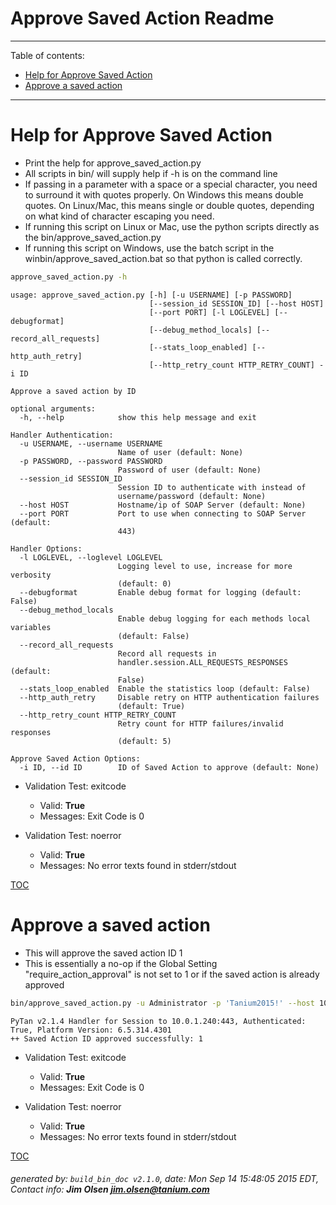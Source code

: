Approve Saved Action Readme
===========================

---------------------------
<a name='toc'>Table of contents:</a>

  * [Help for Approve Saved Action](#user-content-help-for-approve-saved-action)
  * [Approve a saved action ](#user-content-approve-a-saved-action-)

---------------------------

# Help for Approve Saved Action

  * Print the help for approve_saved_action.py
  * All scripts in bin/ will supply help if -h is on the command line
  * If passing in a parameter with a space or a special character, you need to surround it with quotes properly. On Windows this means double quotes. On Linux/Mac, this means single or double quotes, depending on what kind of character escaping you need.
  * If running this script on Linux or Mac, use the python scripts directly as the bin/approve_saved_action.py
  * If running this script on Windows, use the batch script in the winbin/approve_saved_action.bat so that python is called correctly.

```bash
approve_saved_action.py -h
```

```
usage: approve_saved_action.py [-h] [-u USERNAME] [-p PASSWORD]
                               [--session_id SESSION_ID] [--host HOST]
                               [--port PORT] [-l LOGLEVEL] [--debugformat]
                               [--debug_method_locals] [--record_all_requests]
                               [--stats_loop_enabled] [--http_auth_retry]
                               [--http_retry_count HTTP_RETRY_COUNT] -i ID

Approve a saved action by ID

optional arguments:
  -h, --help            show this help message and exit

Handler Authentication:
  -u USERNAME, --username USERNAME
                        Name of user (default: None)
  -p PASSWORD, --password PASSWORD
                        Password of user (default: None)
  --session_id SESSION_ID
                        Session ID to authenticate with instead of
                        username/password (default: None)
  --host HOST           Hostname/ip of SOAP Server (default: None)
  --port PORT           Port to use when connecting to SOAP Server (default:
                        443)

Handler Options:
  -l LOGLEVEL, --loglevel LOGLEVEL
                        Logging level to use, increase for more verbosity
                        (default: 0)
  --debugformat         Enable debug format for logging (default: False)
  --debug_method_locals
                        Enable debug logging for each methods local variables
                        (default: False)
  --record_all_requests
                        Record all requests in
                        handler.session.ALL_REQUESTS_RESPONSES (default:
                        False)
  --stats_loop_enabled  Enable the statistics loop (default: False)
  --http_auth_retry     Disable retry on HTTP authentication failures
                        (default: True)
  --http_retry_count HTTP_RETRY_COUNT
                        Retry count for HTTP failures/invalid responses
                        (default: 5)

Approve Saved Action Options:
  -i ID, --id ID        ID of Saved Action to approve (default: None)
```

  * Validation Test: exitcode
    * Valid: **True**
    * Messages: Exit Code is 0

  * Validation Test: noerror
    * Valid: **True**
    * Messages: No error texts found in stderr/stdout



[TOC](#user-content-toc)


# Approve a saved action 

  * This will approve the saved action ID 1
  * This is essentially a no-op if the Global Setting "require_action_approval" is not set to 1 or if the saved action is already approved

```bash
bin/approve_saved_action.py -u Administrator -p 'Tanium2015!' --host 10.0.1.240 --port 443 --loglevel 1 --id 1
```

```
PyTan v2.1.4 Handler for Session to 10.0.1.240:443, Authenticated: True, Platform Version: 6.5.314.4301
++ Saved Action ID approved successfully: 1
```

  * Validation Test: exitcode
    * Valid: **True**
    * Messages: Exit Code is 0

  * Validation Test: noerror
    * Valid: **True**
    * Messages: No error texts found in stderr/stdout



[TOC](#user-content-toc)


###### generated by: `build_bin_doc v2.1.0`, date: Mon Sep 14 15:48:05 2015 EDT, Contact info: **Jim Olsen <jim.olsen@tanium.com>**